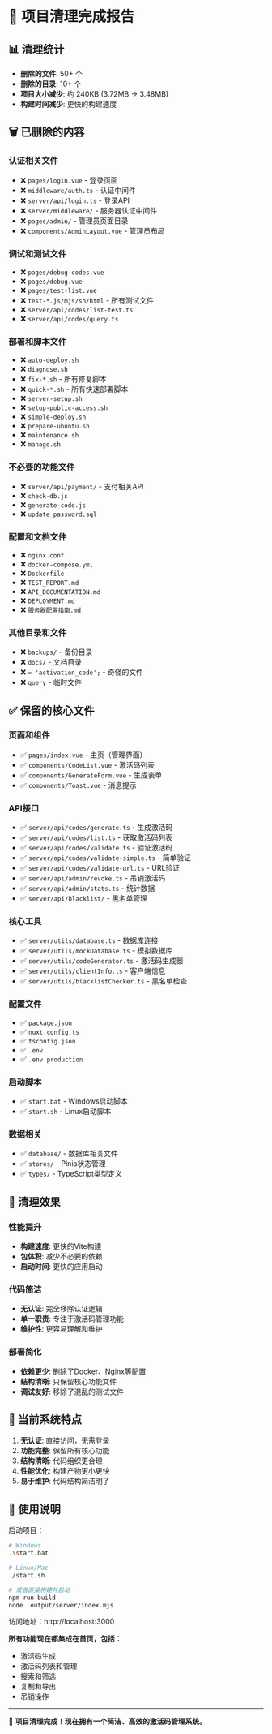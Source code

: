 # 🧹 项目清理完成报告

## 📊 清理统计

- **删除的文件**: 50+ 个
- **删除的目录**: 10+ 个  
- **项目大小减少**: 约 240KB (3.72MB → 3.48MB)
- **构建时间减少**: 更快的构建速度

## 🗑️ 已删除的内容

### 认证相关文件
- ❌ `pages/login.vue` - 登录页面
- ❌ `middleware/auth.ts` - 认证中间件
- ❌ `server/api/login.ts` - 登录API
- ❌ `server/middleware/` - 服务器认证中间件
- ❌ `pages/admin/` - 管理员页面目录
- ❌ `components/AdminLayout.vue` - 管理员布局

### 调试和测试文件
- ❌ `pages/debug-codes.vue`
- ❌ `pages/debug.vue` 
- ❌ `pages/test-list.vue`
- ❌ `test-*.js/mjs/sh/html` - 所有测试文件
- ❌ `server/api/codes/list-test.ts`
- ❌ `server/api/codes/query.ts`

### 部署和脚本文件
- ❌ `auto-deploy.sh`
- ❌ `diagnose.sh`
- ❌ `fix-*.sh` - 所有修复脚本
- ❌ `quick-*.sh` - 所有快速部署脚本
- ❌ `server-setup.sh`
- ❌ `setup-public-access.sh`
- ❌ `simple-deploy.sh`
- ❌ `prepare-ubuntu.sh`
- ❌ `maintenance.sh`
- ❌ `manage.sh`

### 不必要的功能文件
- ❌ `server/api/payment/` - 支付相关API
- ❌ `check-db.js`
- ❌ `generate-code.js`
- ❌ `update_password.sql`

### 配置和文档文件
- ❌ `nginx.conf`
- ❌ `docker-compose.yml`
- ❌ `Dockerfile`
- ❌ `TEST_REPORT.md`
- ❌ `API_DOCUMENTATION.md`
- ❌ `DEPLOYMENT.md`
- ❌ `服务器配置指南.md`

### 其他目录和文件
- ❌ `backups/` - 备份目录
- ❌ `docs/` - 文档目录
- ❌ `= 'activation_code';` - 奇怪的文件
- ❌ `query` - 临时文件

## ✅ 保留的核心文件

### 页面和组件
- ✅ `pages/index.vue` - 主页（管理界面）
- ✅ `components/CodeList.vue` - 激活码列表
- ✅ `components/GenerateForm.vue` - 生成表单  
- ✅ `components/Toast.vue` - 消息提示

### API接口
- ✅ `server/api/codes/generate.ts` - 生成激活码
- ✅ `server/api/codes/list.ts` - 获取激活码列表
- ✅ `server/api/codes/validate.ts` - 验证激活码
- ✅ `server/api/codes/validate-simple.ts` - 简单验证
- ✅ `server/api/codes/validate-url.ts` - URL验证
- ✅ `server/api/admin/revoke.ts` - 吊销激活码
- ✅ `server/api/admin/stats.ts` - 统计数据
- ✅ `server/api/blacklist/` - 黑名单管理

### 核心工具
- ✅ `server/utils/database.ts` - 数据库连接
- ✅ `server/utils/mockDatabase.ts` - 模拟数据库
- ✅ `server/utils/codeGenerator.ts` - 激活码生成器
- ✅ `server/utils/clientInfo.ts` - 客户端信息
- ✅ `server/utils/blacklistChecker.ts` - 黑名单检查

### 配置文件
- ✅ `package.json`
- ✅ `nuxt.config.ts`
- ✅ `tsconfig.json`
- ✅ `.env`
- ✅ `.env.production`

### 启动脚本
- ✅ `start.bat` - Windows启动脚本
- ✅ `start.sh` - Linux启动脚本

### 数据相关
- ✅ `database/` - 数据库相关文件
- ✅ `stores/` - Pinia状态管理
- ✅ `types/` - TypeScript类型定义

## 🎯 清理效果

### 性能提升
- **构建速度**: 更快的Vite构建
- **包体积**: 减少不必要的依赖
- **启动时间**: 更快的应用启动

### 代码简洁
- **无认证**: 完全移除认证逻辑
- **单一职责**: 专注于激活码管理功能
- **维护性**: 更容易理解和维护

### 部署简化
- **依赖更少**: 删除了Docker、Nginx等配置
- **结构清晰**: 只保留核心功能文件
- **调试友好**: 移除了混乱的测试文件

## 🚀 当前系统特点

1. **无认证**: 直接访问，无需登录
2. **功能完整**: 保留所有核心功能
3. **结构清晰**: 代码组织更合理
4. **性能优化**: 构建产物更小更快
5. **易于维护**: 代码结构简洁明了

## 📝 使用说明

启动项目：
```bash
# Windows
.\start.bat

# Linux/Mac  
./start.sh

# 或者直接构建并启动
npm run build
node .output/server/index.mjs
```

访问地址：http://localhost:3000

**所有功能现在都集成在首页，包括：**
- 激活码生成
- 激活码列表和管理
- 搜索和筛选
- 复制和导出
- 吊销操作

---

🎉 **项目清理完成！现在拥有一个简洁、高效的激活码管理系统。**
